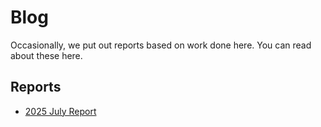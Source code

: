 # Blog

Occasionally, we put out reports based on work done here. You can read about these here.

## Reports

- [2025 July Report](blog/2025-07-report.md)
